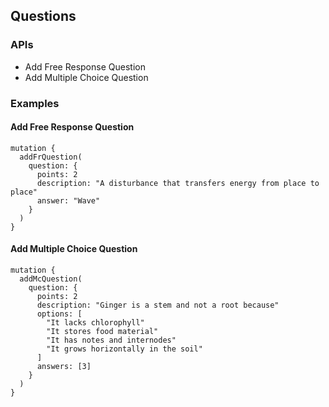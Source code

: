 ## Questions

### APIs

-  Add Free Response Question
-  Add Multiple Choice Question

### Examples

#### Add Free Response Question

```
mutation {
  addFrQuestion(
    question: {
      points: 2
      description: "A disturbance that transfers energy from place to place"
      answer: "Wave"
    }
  )
}
```

#### Add Multiple Choice Question

```
mutation {
  addMcQuestion(
    question: {
      points: 2
      description: "Ginger is a stem and not a root because"
      options: [
        "It lacks chlorophyll"
        "It stores food material"
        "It has notes and internodes"
        "It grows horizontally in the soil"
      ]
      answers: [3]
    }
  )
}
```
